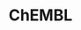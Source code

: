 ---
layout: default
bigquery: https://console.cloud.google.com/bigquery?p=patents-public-data&d=ebi_chembl&page=dataset
citation: '"The ChEMBL database in 2017." Anna Gaulton, Anne Hersey, Michał Nowotka,
  A Patrícia Bento, Jon Chambers, David Mendez, Prudence Mutowo, Francis Atkinson,
  Louisa J Bellis, Elena Cibrián-Uhalte, Mark Davies, Nathan Dedman, Anneli Karlsson,
  María Paula Magariños, John P Overington, George Papadatos, Ines Smit, Andrew R
  Leach Nucleic acids Research (2017) 45 (Database Issue), D945-D954'
contributors: European Bioinformatics Institute
cost: None
description: ChEMBL Data is a manually curated database of small molecules used in
  drug discovery, including information about existing patented drugs.
documentation: 'schema: https://www.ebi.ac.uk/chembl/db_schema


  '
last_edit: 04/08/2022, 17:35:45
location: https://console.cloud.google.com/marketplace/product/google_patents_public_datasets/chembl
maintained_by: EMBL-EBI, an outstation of European Molecular Biology Laboratory
related_publications: '

  ChEMBL: towards direct deposition of bioassay data.


  Mendez D, Gaulton A, Bento AP, Chambers J, De Veij M, Félix E, Magariños MP, Mosquera
  JF, Mutowo P, Nowotka M, Gordillo-Marañón M, Hunter F, Junco L, Mugumbate G, Rodriguez-Lopez
  M, Atkinson F, Bosc N, Radoux CJ, Segura-Cabrera A, Hersey A, Leach AR.


  — Nucleic Acids Res. 2019; 47(D1):D930-D940. doi: 10.1093/nar/gky1075

  '
schema_fields:
- pchembl_value
- tid_fixed
- value
- major_class
- ddd_comment
- prediction_method
- hbd
- bei
- entity_type
- doc_type
- patent_expire_date
- frac_code
- who_extra
- uo_units
- mw_freebase
- activity_count
- num_ro5_violations
- caloha_id
- black_box_warning
- stem
- availability_type
- acd_most_apka
- ref_type
- published_type
- usan_substem
- cell_id
- trade_name
- alert_set_id
- withdrawn_reason
- disease_efficacy
- standard_type
- ro3_pass
- targcomp_id
- mutation
- level2_description
- helm_notation
- l2
- alert_name
- formulation_id
- cell_description
- indication_class
- curated_by
- name
- standard_text_value
- published_value
- aidx
- stat
- log_id
- active_ingredient
- updated_by
- cx_logd
- doc_id
- level5
- frac_class_id
- data_validity_comment
- parent_go_id
- first_in_class
- direct_interaction
- bto_id
- type
- level3_description
- accession
- parent_type
- component_id
- mesh_heading
- l1
- ingredient
- l4
- level1_description
- cx_most_apka
- molecular_species
- src_assay_id
- cell_name
- rtb
- ad_type
- efo_term
- source_domain_id
- short_name
- confidence
- previous_company
- abstract
- biocomp_id
- route
- research_stem
- ap_id
- compound_key
- go_id
- standard_inchi_key
- tax_id
- target_mapping
- innovator_company
- submission_date
- num_alerts
- qudt_units
- who_name
- drug_record_id
- targrel_id
- variant_id
- active_molregno
- assay_cell_type
- warning_id
- warnref_id
- isoform
- volume
- subgroup
- annotation
- entity_id
- path
- src_description
- uberon_id
- res_stem_id
- heavy_atoms
- mechanism_of_action
- mc_target_type
- standard_upper_value
- rgid
- domain_id
- ass_cls_map_id
- site_residues
- cellosaurus_id
- compound_name
- met_conversion
- mw_monoisotopic
- topical
- src_id
- end_position
- usan_stem_id
- relation
- chembl_id
- standard_relation
- journal
- molecular_mechanism
- domain_name
- comp_class_id
- cpd_str_alert_id
- upper_value
- target_type
- clo_id
- withdrawn_flag
- sitecomp_id
- record_id
- cx_most_bpka
- lle
- comp_go_id
- substrate_record_id
- patent_no
- creation_date
- mol_atc_id
- warning_type
- component_synonym
- first_page
- job_id
- applicant_full_name
- class_level
- ridx
- confidence_score
- last_active
- aromatic_rings
- mc_target_accession
- domain_type
- nda_type
- dosed_ingredient
- issue
- met_id
- compd_id
- title
- usan_stem
- cl_lincs_id
- protein_class_desc
- standard_value
- predbind_id
- mol_hrac_id
- acd_most_bpka
- cell_source_tissue
- bao_id
- src_compound_id
- version
- actsm_id
- metref_id
- alert_id
- hrac_code
- level1
- target_desc
- parent_id
- published_relation
- potential_duplicate
- usan_stem_definition
- hbd_lipinski
- patent_id
- parent_molregno
- normal_range_min
- ddd_admr
- assay_param_id
- relationship_type
- action_type
- organism
- authors
- tid
- cell_source_organism
- acd_logp
- molecule_type
- db_version
- normal_range_max
- hba_lipinski
- result_flag
- selectivity_comment
- syn_type
- published_units
- assay_organism
- warning_country
- std_act_id
- withdrawn_year
- aspect
- efo_id
- l5
- parameter_value
- protein_class_id
- usan_year
- first_approval
- mec_id
- cidx
- assay_tissue
- parameter_type
- updated_on
- compsyn_id
- parenteral
- l8
- assay_type
- comments
- definition
- text_value
- bao_format
- mechanism_comment
- alogp
- status
- max_phase_for_ind
- site_name
- level4
- country
- standard_inchi
- species_group_flag
- therapeutic_flag
- ref_url
- prod_pat_id
- as_id
- synonyms
- assay_source
- bao_endpoint
- structure_type
- smarts
- standard_units
- chirality
- pathway_id
- acd_logd
- inorganic_flag
- l7
- site_id
- met_comment
- assay_desc
- metabolite_record_id
- warning_class
- description
- ref_id
- canonical_smiles
- irac_class_id
- tissue_id
- label
- prodrug
- full_mwt
- cx_logp
- l3
- db_source
- company
- molsyn_id
- ddd_id
- activity_comment
- pref_name
- start_position
- homologue
- set_name
- approval_date
- assay_tax_id
- assay_class_id
- source
- num_lipinski_ro5_violations
- cell_source_tax_id
- sei
- qed_weighted
- product_id
- downgraded
- stem_class
- natural_product
- class_type
- publication_number
- co_stem_id
- dosage_form
- hrac_class_id
- mc_organism
- level4_description
- patent_use_code
- orig_description
- tbl
- idx
- mecref_id
- mol_irac_id
- warning_year
- max_phase
- protein_class_synonym
- enzyme_tid
- src_short_name
- le
- cell_ontology_id
- oral
- pubmed_id
- molregno
- assay_category
- full_molformula
- assay_id
- polymer_flag
- curation_comment
- related_tid
- molfile
- smid
- hba
- drug_product_flag
- chebi_par_id
- protclasssyn_id
- sequence
- strength
- mc_target_name
- ddd_value
- atc_code
- withdrawn_country
- relationship
- binding_site_comment
- toid
- warning_description
- oc_id
- withdrawn_class
- last_page
- irac_code
- standard_flag
- pathway_key
- delist_flag
- component_type
- activity_id
- priority
- mc_tax_id
- assay_test_type
- level2
- relationship_desc
- assay_subcellular_fraction
- assay_strain
- drugind_id
- mol_frac_id
- domain_description
- drug_substance_flag
- mesh_id
- l6
- indref_id
- units
- psa
- doi
- level3
- ddd_units
- year
- enzyme_name
- sequence_md5sum
shortname: chembl
tags:
- biotechnology
- health
- chemical
- bioinformatics
- medical
terms_of_use: CC BY-SA 3.0
title: ChEMBL
uuid: e232a192-965c-4ec9-904c-155b6dfe56c5
---